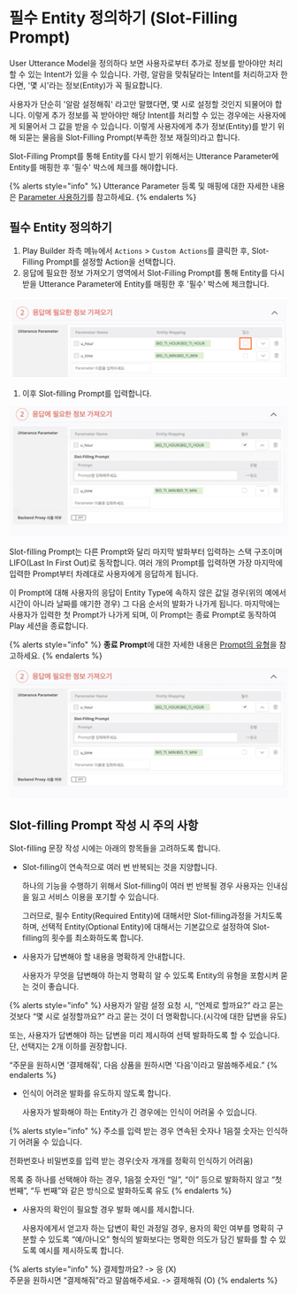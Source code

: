 # 필수 Entity 정의하기 (Slot-Filling Prompt)

User Utterance Model을 정의하다 보면 사용자로부터 추가로 정보를 받아야만 처리할 수 있는 Intent가 있을 수 있습니다. 가령, 알람을 맞춰달라는 Intent를 처리하고자 한다면, '몇 시'라는 정보(Entity)가 꼭 필요합니다.

사용자가 단순히 '알람 설정해줘' 라고만 말했다면, 몇 시로 설정할 것인지 되물어야 합니다. 이렇게 추가 정보를 꼭 받아야만 해당 Intent를 처리할 수 있는 경우에는 사용자에게 되물어서 그 값을 받을 수 있습니다. 이렇게 사용자에게 추가 정보(Entity)를 받기 위해 되묻는 물음을 Slot-Filling Prompt(부족한 정보 재질의)라고 합니다.

Slot-Filling Prompt를 통해 Entity를 다시 받기 위해서는 Utterance Parameter에 Entity를 매핑한 후 '필수' 박스에 체크를 해야합니다.

{% alerts style="info" %}
Utterance Parameter 등록 및 매핑에 대한 자세한 내용은 [Parameter 사용하기](../use-parameters)를 참고하세요.
{% endalerts %}

## 필수 Entity 정의하기

1. Play Builder 좌측 메뉴에서 `Actions` > `Custom Actions`를 클릭한 후, Slot-Filling Prompt를 설정할 Action을 선택합니다.
2. 응답에 필요한 정보 가져오기 영역에서 Slot-Filling Prompt를 통해 Entity를 다시 받을 Utterance Parameter에 Entity를 매핑한 후 '필수' 박스에 체크합니다.

![](/assets/images/slot-filling-prompt-01.png)

1. 이후 Slot-filling Prompt를 입력합니다.

![](/assets/images/slot-filling-prompt-02.gif)

Slot-filling Prompt는 다른 Prompt와 달리 마지막 발화부터 입력하는 스택 구조이며 LIFO(Last In First Out)로 동작합니다. 여러 개의 Prompt를 입력하면 가장 마지막에 입력한 Prompt부터 차례대로 사용자에게 응답하게 됩니다.

이 Prompt에 대해 사용자의 응답이 Entity Type에 속하지 않은 값일 경우(위의 예에서 시간이 아니라 날짜를 얘기한 경우) 그 다음 순서의 발화가 나가게 됩니다. 마지막에는 사용자가 입력한 첫 Prompt가 나가게 되며, 이 Prompt는 종료 Prompt로 동작하여 Play 세션을 종료합니다.

{% alerts style="info" %}
**종료 Prompt**에 대한 자세한 내용은 [Prompt의 유형](../use-responses/use-prompts#prompt-types)을 참고하세요.
{% endalerts %}

![](/assets/images/slot-filling-prompt-02.gif)

## Slot-filling Prompt 작성 시 주의 사항

Slot-filling 문장 작성 시에는 아래의 항목들을 고려하도록 합니다.

*   Slot-filling이 연속적으로 여러 번 반복되는 것을 지양합니다.

    하나의 기능을 수행하기 위해서 Slot-filling이 여러 번 반복될 경우 사용자는 인내심을 잃고 서비스 이용을 포기할 수 있습니다.

    그러므로, 필수 Entity(Required Entity)에 대해서만 Slot-filling과정을 거치도록 하며, 선택적 Entity(Optional Entity)에 대해서는 기본값으로 설정하여 Slot-filling의 횟수를 최소화하도록 합니다.
*   사용자가 답변해야 할 내용을 명확하게 안내합니다.

    사용자가 무엇을 답변해야 하는지 명확히 알 수 있도록 Entity의 유형을 포함시켜 묻는 것이 좋습니다.

{% alerts style="info" %}
사용자가 알람 설정 요청 시, “언제로 할까요?” 라고 묻는 것보다 “몇 시로 설정할까요?” 라고 묻는 것이 더 명확합니다.(시각에 대한 답변을 유도)

또는, 사용자가 답변해야 하는 답변을 미리 제시하여 선택 발화하도록 할 수 있습니다. 단, 선택지는 2개 이하를 권장합니다.

“주문을 원하시면 '결제해줘', 다음 상품을 원하시면 '다음'이라고 말씀해주세요.”
{% endalerts %}

*   인식이 어려운 발화를 유도하지 않도록 합니다.

    사용자가 발화해야 하는 Entity가 긴 경우에는 인식이 어려울 수 있습니다.

{% alerts style="info" %}
주소를 입력 받는 경우 연속된 숫자나 1음절 숫자는 인식하기 어려울 수 있습니다.

전화번호나 비밀번호를 입력 받는 경우(숫자 개개를 정확히 인식하기 어려움)

목록 중 하나를 선택해야 하는 경우, 1음절 숫자인 “일”, “이” 등으로 발화하지 않고 “첫 번째”, “두 번째”와 같은 방식으로 발화하도록 유도
{% endalerts %}

*   사용자의 확인이 필요할 경우 발화 예시를 제시합니다.

    사용자에게서 얻고자 하는 답변이 확인 과정일 경우, 용자의 확인 여부를 명확히 구분할 수 있도록 “예/아니오” 형식의 발화보다는 명확한 의도가 담긴 발화를 할 수 있도록 예시를 제시하도록 합니다.

{% alerts style="info" %}
결제할까요? -> 응 (X)\
주문을 원하시면 “결제해줘”라고 말씀해주세요. -> 결제해줘 (O)
{% endalerts %}
